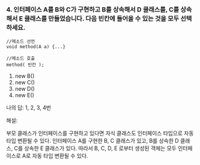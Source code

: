 ### 4. 인터페이스 A를 B와 C가 구현하고 B를 상속해서 D 클래스를, C를 상속해서 E 클래스를 만들었습니다. 다음 빈칸에 들어올 수 있는 것을 모두 선택하세요.

```
//메소드 선언
void method(A a) {...}

//메소드 호출
method( 빈칸 );
```

1. new B()
2. new C()
3. new D()
4. new E()

나의 답: 1, 2, 3, 4번

해설:

부모 클래스가 인터페이스를 구현하고 있다면 자식 클래스도 인터페이스 타입으로 자동 타입 변환될 수 있다. 인터페이스 A를 구현한 B, C 클래스가 있고, B를 상속한 D 클래스, C를 상속한 E 클래스가 있다. 따라서 B, C, D, E 로부터 생성된 객체는 모두 인터페이스로 A로 자동 타입 변환될 수 있다. 